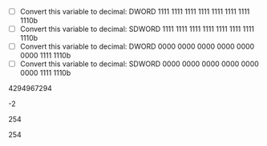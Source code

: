 - [ ] Convert this variable to decimal: DWORD  1111 1111 1111 1111 1111 1111 1111 1110b
- [ ] Convert this variable to decimal: SDWORD 1111 1111 1111 1111 1111 1111 1111 1110b
- [ ] Convert this variable to decimal: DWORD  0000 0000 0000 0000 0000 0000 1111 1110b
- [ ] Convert this variable to decimal: SDWORD 0000 0000 0000 0000 0000 0000 1111 1110b

4294967294


-2


254


254
